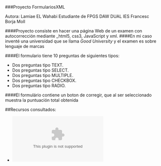###Proyecto FormulariosXML

Autora: Lamiae EL Wahabi
Estudiante de FPGS DAW DUAL
IES Francesc Borja Moll

####Proyecto consiste en hacer una página Web de un examen con autocorrección mediante _html5, css3, JavaScript y xml.
####En mi caso inventé una universidad que se llama *Good University* y el examen es sobre lenguaje de marcas 


####El formulario tiene 10 preguntas de siguientes tipos:
* Dos preguntas tipo TEXT.
* Dos preguntas tipo SELECT.
* Dos preguntas tipo MULTIPLE.
* Dos preguntas tipo CHECKBOX.
* Dos preguntas tipo RADIO.

####El formulário contiene un boton de corregir, que al ser seleccionado muestra la puntuación total obtenida

##Recursos consultados:
* ![Pagina w3school](www.w3schools.com)
